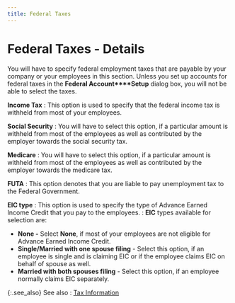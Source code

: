 ```yaml
---
title: Federal Taxes
---
```


# Federal Taxes - Details


You will have to specify federal employment taxes that are payable by  your company or your employees in this section. Unless you set up accounts  for federal taxes in the **Federal Account****Setup** dialog box, you will not  be able to select the taxes.


**Income Tax**
: This option is used to specify that the federal  income tax is withheld from most of your employees.


**Social Security**
: You will have to select this option, if a particular  amount is withheld from most of the employees as well as contributed by  the employer towards the social security tax.


**Medicare**
: You will have to select this option, if a particular  amount is withheld from most of the employees as well as contributed by  the employer towards the medicare tax.


**FUTA**
: This option denotes that you are liable to pay unemployment  tax to the Federal Government.


**EIC type**
: This option is used to specify the type of Advance  Earned Income Credit that you pay to the employees.
: **EIC** types  available for selection are:

- **None 
 -** Select **None**, if most  of your employees are not eligible for Advance Earned Income Credit.
- **Single/Married 
 with one spouse filing** - Select this option, if an employee is  single and is claiming EIC or if the employee claims EIC on behalf of  spouse as well.
- **Married 
 with both spouses filing** - Select this option, if an employee normally  claims EIC separately.



{:.see_also}
See also
: [Tax Information]({{site.prl_baseurl}}/setup/the-employee-template/tax_information_1.html)
